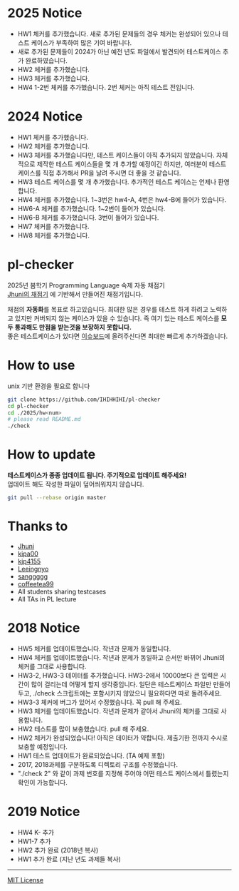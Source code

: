 # 2025 Notice

- HW1 체커를 추가했습니다. 새로 추가된 문제들의 경우 체커는 완성되어 있으나 테스트 케이스가 부족하여 많은 기여 바랍니다.
- 새로 추가된 문제들이 2024가 아닌 예전 년도 파일에서 발견되어 테스트케이스 추가 완료하였습니다.
- HW2 체커를 추가했습니다.
- HW3 체커를 추가했습니다.
- HW4 1-2번 체커를 추가했습니다. 2번 체커는 아직 테스트 전입니다.

# 2024 Notice

- HW1 체커를 추가했습니다.
- HW2 체커를 추가했습니다.
- HW3 체커를 추가했습니다만, 테스트 케이스들이 아직 추가되지 않았습니다. 자체적으로 제작한 테스트 케이스들을 몇 개 추가할 예정이긴 하지만, 여러분이 테스트 케이스를 직접 추가해서 PR을 날려 주시면 더 좋을 것 같습니다.
- HW3 테스트 케이스를 몇 개 추가했습니다. 추가적인 테스트 케이스는 언제나 환영합니다.
- HW4 체커를 추가했습니다. 1~3번은 hw4-A, 4번은 hw4-B에 들어가 있습니다.
- HW6-A 체커를 추가했습니다. 1~2번이 들어가 있습니다.
- HW6-B 체커를 추가했습니다. 3번이 들어가 있습니다.
- HW7 체커를 추가했습니다.
- HW8 체커를 추가했습니다.

# pl-checker

2025년 봄학기 Programming Language 숙제 자동 채점기 <br>
[Jhuni의 채점기](https://github.com/Jhuni0123/pl-checker) 에 기반해서 만들어진 채점기입니다.<br>

채점의 **자동화**를 목표로 하고있습니다. 최대한 많은 경우를 테스트 하게 하려고 노력하고 있지만 커버되지 않는 케이스가 있을 수 있습니다. 즉 여기 있는 테스트 케이스를 **모두 통과해도 만점을 받는것을 보장하지 못합니다.** <br>
좋은 테스트케이스가 있다면 [이슈보드](https://github.com/IHIHHIHI/pl-checker/issues)에 올려주신다면 최대한 빠르게 추가하겠습니다.

# How to use

unix 기반 환경을 필요로 합니다

```bash
git clone https://github.com/IHIHHIHI/pl-checker
cd pl-checker
cd ./2025/hw<num>
# please read README.md
./check
```

# How to update

**테스트케이스가 종종 업데이트 됩니다. 주기적으로 업데이트 해주세요!** <br>
업데이트 해도 작성한 파일이 덮어씌워지지 않습니다.

```bash
git pull --rebase origin master
```

# Thanks to

- [Jhuni](https://github.com/Jhuni0123)
- [kipa00](https://github.com/kipa00)
- [kjp4155](https://github.com/kjp4155)
- [Leeingnyo](https://github.com/Leeingnyo)
- [sanggggg](https://github.com/sanggggg)
- [coffeetea99](https://github.com/coffeetea99)
- All students sharing testcases
- All TAs in PL lecture

# 2018 Notice

- HW5 체커를 업데이트했습니다. 작년과 문제가 동일합니다.
- HW4 체커를 업데이트했습니다. 작년과 문제가 동일하고 순서만 바뀌어 Jhuni의 체커를 그대로 사용합니다.
- HW3-2, HW3-3 데이터를 추가했습니다. HW3-2에서 10000보다 큰 입력은 시간이 많이 걸리는데 어떻게 할지 생각중입니다. 일단은 테스트케이스 파일만 만들어 두고, ./check 스크립트에는 포함시키지 않았으니 필요하다면 따로 돌려주세요.
- HW3-3 체커에 버그가 있어서 수정했습니다. 꼭 pull 해 주세요.
- HW3 체커를 업데이트했습니다. 작년과 문제가 같아서 Jhuni의 체커를 그대로 사용합니다.
- HW2 테스트를 많이 보충했습니다. pull 해 주세요.
- HW2 체커가 완성되었습니다! 아직은 데이터가 약합니다. 제출기한 전까지 수시로 보충할 예정입니다.
- HW1 테스트 업데이트가 완료되었습니다. (TA 예제 포함)
- 2017, 2018과제를 구분하도록 디렉토리 구조를 수정했습니다.
- "./check 2" 와 같이 과제 번호를 지정해 주어야 어떤 테스트 케이스에서 틀렸는지 확인이 가능합니다.

# 2019 Notice

- HW4 K- 추가
- HW1-7 추가
- HW2 추가 완료 (2018년 복사)
- HW1 추가 완료 (지난 년도 과제들 복사)

---

[MIT License](LICENSE)
